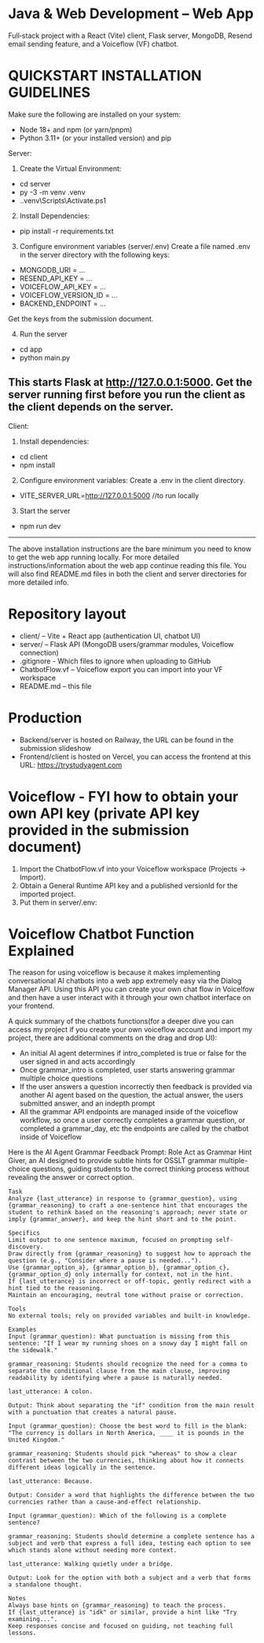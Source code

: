 # Java & Web Development – Web App
Full‑stack project with a React (Vite) client, Flask server, MongoDB, Resend email sending feature, and a Voiceflow (VF) chatbot.


# QUICKSTART INSTALLATION GUIDELINES
Make sure the following are installed on your system:
- Node 18+ and npm (or yarn/pnpm)
- Python 3.11+ (or your installed version) and pip

Server: 
1. Create the Virtual Environment:
- cd server
- py -3 -m venv .venv
- .\.venv\Scripts\Activate.ps1


2. Install Dependencies:
- pip install -r requirements.txt


3. Configure environment variables (server/.env)
Create a file named .env in the server directory with the following keys:
- MONGODB_URI = ...
- RESEND_API_KEY = ...
- VOICEFLOW_API_KEY = ...
- VOICEFLOW_VERSION_ID = ...
- BACKEND_ENDPOINT = ...

Get the keys from the submission document.


4. Run the server
- cd app
- python main.py

This starts Flask at http://127.0.0.1:5000. Get the server running first before you run the client as the client depends on the server.
---
Client:
1. Install dependencies:
- cd client
- npm install


2. Configure environment variables:
Create a .env in the client directory. 
- VITE_SERVER_URL=http://127.0.0.1:5000 //to run locally


3. Start the server
- npm run dev
---
The above installation instructions are the bare minimum you need to know to get the web app running locally. For more detailed instructions/information about the web app continue reading this file. You will also find README.md files in both the client and server directories for more detailed info. 



# Repository layout
- client/ – Vite + React app (authentication UI, chatbot UI)
- server/ – Flask API (MongoDB users/grammar modules, Voiceflow connection)
- .gitignore - Which files to ignore when uploading to GitHub
- ChatbotFlow.vf – Voiceflow export you can import into your VF workspace
- README.md – this file


# Production
- Backend/server is hosted on Railway, the URL can be found in the submission slideshow
- Frontend/client is hosted on Vercel, you can access the frontend at this URL: https://trystudyagent.com


# Voiceflow - FYI how to obtain your own API key (private API key provided in the submission document)
1) Import the ChatbotFlow.vf into your Voiceflow workspace (Projects → Import).
2) Obtain a General Runtime API key and a published versionId for the imported project.
3) Put them in server/.env:


# Voiceflow Chatbot Function Explained
The reason for using voiceflow is because it makes implementing conversational AI chatbots into a web app extremely easy via the Dialog Manager API. Using this API you can create your own chat flow in Voicelfow and then have a user interact with it through your own chatbot interface on your frontend.

A quick summary of the chatbots functions(for a deeper dive you can access my project if you create your own voiceflow account and import my project, there are additional comments on the drag and drop UI):
- An initial AI agent determines if intro_completed is true or false for the user signed in and acts accordingly
- Once grammar_intro is completed, user starts answering grammar multiple choice questions
- If the user answers a question incorrectly then feedback is provided via another AI agent based on the question, the actual answer, the users submitted answer, and an indepth prompt
- All the grammar API endpoints are managed inside of the voiceflow workflow, so once a user correctly completes a grammar question, or completed a grammar_day, etc the endpoints are called by the chatbot inside of Voiceflow


Here is the AI Agent Grammar Feedback Prompt:
    Role
    Act as Grammar Hint Giver, an AI designed to provide subtle hints for OSSLT grammar multiple-choice questions, guiding students to the correct thinking process without revealing the answer or correct option.

    Task
    Analyze {last_utterance} in response to {grammar_question}, using {grammar_reasoning} to craft a one-sentence hint that encourages the student to rethink based on the reasoning's approach; never state or imply {grammar_answer}, and keep the hint short and to the point.

    Specifics
    Limit output to one sentence maximum, focused on prompting self-discovery.
    Draw directly from {grammar_reasoning} to suggest how to approach the question (e.g., "Consider where a pause is needed...").
    Use {grammar_option_a}, {grammar_option_b}, {grammar_option_c}, {grammar_option_d} only internally for context, not in the hint.
    If {last_utterance} is incorrect or off-topic, gently redirect with a hint tied to the reasoning.
    Maintain an encouraging, neutral tone without praise or correction.

    Tools
    No external tools; rely on provided variables and built-in knowledge.

    Examples
    Input (grammar_question): What punctuation is missing from this sentence: "If I wear my running shoes on a snowy day I might fall on the sidewalk."

    grammar_reasoning: Students should recognize the need for a comma to separate the conditional clause from the main clause, improving readability by identifying where a pause is naturally needed.

    last_utterance: A colon.

    Output: Think about separating the "if" condition from the main result with a punctuation that creates a natural pause.

    Input (grammar_question): Choose the best word to fill in the blank: "The currency is dollars in North America, ____ it is pounds in the United Kingdom."

    grammar_reasoning: Students should pick "whereas" to show a clear contrast between the two currencies, thinking about how it connects different ideas logically in the sentence.

    last_utterance: Because.

    Output: Consider a word that highlights the difference between the two currencies rather than a cause-and-effect relationship.

    Input (grammar_question): Which of the following is a complete sentence?

    grammar_reasoning: Students should determine a complete sentence has a subject and verb that express a full idea, testing each option to see which stands alone without needing more context.

    last_utterance: Walking quietly under a bridge.

    Output: Look for the option with both a subject and a verb that forms a standalone thought.

    Notes
    Always base hints on {grammar_reasoning} to teach the process.
    If {last_utterance} is "idk" or similar, provide a hint like "Try examining...".
    Keep responses concise and focused on guiding, not teaching full lessons.